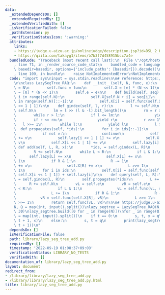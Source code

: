 ```yaml
---
data:
  _extendedDependsOn: []
  _extendedRequiredBy: []
  _extendedVerifiedWith: []
  _isVerificationFailed: false
  _pathExtension: py
  _verificationStatusIcon: ':warning:'
  attributes:
    links:
    - https://judge.u-aizu.ac.jp/onlinejudge/description.jsp?id=DSL_2_H
    - https://qiita.com/takayg1/items/b7b3f7d458915bcc7a4e
  bundledCode: "Traceback (most recent call last):\n  File \"/opt/hostedtoolcache/PyPy/3.7.13/x64/site-packages/onlinejudge_verify/documentation/build.py\"\
    , line 71, in _render_source_code_stat\n    bundled_code = language.bundle(stat.path,\
    \ basedir=basedir, options={'include_paths': [basedir]}).decode()\n  File \"/opt/hostedtoolcache/PyPy/3.7.13/x64/site-packages/onlinejudge_verify/languages/python.py\"\
    , line 100, in bundle\n    raise NotImplementedError\nNotImplementedError\n"
  code: "import sys\ninput = sys.stdin.readline\n\n# reference: https://qiita.com/takayg1/items/b7b3f7d458915bcc7a4e\n\
    \n\nclass LazySegTree_RAQ:\n    def __init__(self, N, func, e):\n        self.N\
    \ = N\n        self.func = func\n        self.X = [e] * (N << 1)\n        self.lazy\
    \ = [0] * (N << 1)\n        self.e = e\n\n    def build(self, seq):\n        for\
    \ i in range(self.N):\n            self.X[self.N + i] = seq[i]\n        for i\
    \ in range(self.N)[::-1]:\n            self.X[i] = self.func(self.X[i << 1], self.X[i\
    \ << 1 | 1])\n\n    def gindex(self, l, r):\n        l += self.N\n        r +=\
    \ self.N\n        lm = l >> (l & -l).bit_length()\n        rm = r >> (r & -r).bit_length()\n\
    \        while r > l:\n            if l <= lm:\n                yield l\n    \
    \        if r <= rm:\n                yield r\n            r >>= 1\n         \
    \   l >>= 1\n        while l:\n            yield l\n            l >>= 1\n\n  \
    \  def propagates(self, *ids):\n        for i in ids[::-1]:\n            v = self.lazy[i]\n\
    \            if not v:\n                continue\n            self.lazy[i << 1]\
    \ += v\n            self.lazy[i << 1 | 1] += v\n            self.X[i << 1] +=\
    \ v\n            self.X[i << 1 | 1] += v\n            self.lazy[i] = 0\n\n   \
    \ def add(self, L, R, x):\n        *ids, = self.gindex(L, R)\n        L += self.N\n\
    \        R += self.N\n        while L < R:\n            if L & 1:\n          \
    \      self.lazy[L] += x\n                self.X[L] += x\n                L +=\
    \ 1\n            if R & 1:\n                R -= 1\n                self.lazy[R]\
    \ += x\n                self.X[R] += x\n            L >>= 1\n            R >>=\
    \ 1\n        for i in ids:\n            self.X[i] = self.func(self.X[i << 1],\
    \ self.X[i << 1 | 1]) + self.lazy[i]\n\n    def query(self, L, R):\n        *ids,\
    \ = self.gindex(L, R)\n        self.propagates(*ids)\n        L += self.N\n  \
    \      R += self.N\n        vL = self.e\n        vR = self.e\n        while L\
    \ < R:\n            if L & 1:\n                vL = self.func(vL, self.X[L])\n\
    \                L += 1\n            if R & 1:\n                R -= 1\n     \
    \           vR = self.func(self.X[R], vR)\n            L >>= 1\n            R\
    \ >>= 1\n        return self.func(vL, vR)\n\n\n# https://judge.u-aizu.ac.jp/onlinejudge/description.jsp?id=DSL_2_H\n\
    N, Q = map(int, input().split())\nlazy_segtree = LazySegTree_RAQ(N, min, 1 <<\
    \ 30)\nlazy_segtree.build([0 for _ in range(N)])\nfor _ in range(Q):\n    t, *q\
    \ = map(int, input().split())\n    if t == 0:\n        s, t, x = q\n        lazy_segtree.add(s,\
    \ t + 1, x)\n    else:\n        s, t = q\n        print(lazy_segtree.query(s,\
    \ t + 1))\n"
  dependsOn: []
  isVerificationFile: false
  path: library/lazy_seg_tree_add.py
  requiredBy: []
  timestamp: '2022-09-19 01:08:37+09:00'
  verificationStatus: LIBRARY_NO_TESTS
  verifiedWith: []
documentation_of: library/lazy_seg_tree_add.py
layout: document
redirect_from:
- /library/library/lazy_seg_tree_add.py
- /library/library/lazy_seg_tree_add.py.html
title: library/lazy_seg_tree_add.py
---
```

